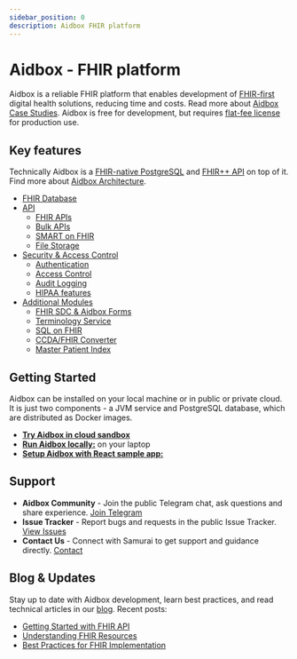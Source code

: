 ```yaml
---
sidebar_position: 0
description: Aidbox FHIR platform
---
```


# Aidbox - FHIR platform

Aidbox is a reliable FHIR platform that enables development 
of [FHIR-first](./overviews/fhir-first.md) digital health solutions, reducing time and costs.
Read more about [Aidbox Case Studies](https://www.health-samurai.io/case-studies).
Aidbox is free for development, but requires [flat-fee license](pricing.md)
for production use.

## Key features

Technically Aidbox is a [FHIR-native PostgreSQL](overviews/database.md)
and [FHIR++ API](overviews/api.md) on top of it.
Find more about [Aidbox Architecture](overviews/architecture.md).

* [FHIR Database](overviews/database.md)
* [API](overviews/api.md)
  * [FHIR APIs](overviews/bulk.md)
  * [Bulk APIs](overviews/bulk.md)
  * [SMART on FHIR](overviews/smart.md)
  * [File Storage](overviews/storage.md)
* [Security & Access Control](overviews/security.md)
  * [Authentication](overviews/authentication.md)
  * [Access Control](overviews/access-control.md)
  * [Audit Logging](overviews/audit-logging.md)
  * [HIPAA features](overviews/hipaa.md)
* [Additional Modules](overviews/modules.md)
  * [FHIR SDC & Aidbox Forms](modules/forms.md)
  * [Terminology Service](modules/terminology.md)
  * [SQL on FHIR](modules/sql-on-fhir.md)
  * [CCDA/FHIR Converter](modules/cccd.md)
  * [Master Patient Index](modules/mpi.md)



## Getting Started

Aidbox can be installed on your local machine or in public or private cloud.
It is just two components - a JVM service and PostgreSQL database, which are distributed 
as Docker images.

* [**Try Aidbox in cloud sandbox**](getting-started/run-aidbox-in-aidbox-sandbox.md)
* [**Run Aidbox locally:**](getting-started/run-locally/) on your laptop
* [**Setup Aidbox with React sample app:**](getting-started/use-aidbox-with-react.md)

## Support

* **Aidbox Community** - Join the public Telegram chat, ask questions and share experience. [Join Telegram](https://t.me/aidbox)
* **Issue Tracker** - Report bugs and requests in the public Issue Tracker. [View Issues](https://github.com/Aidbox/Issues/issues)
* **Contact Us** - Connect with Samurai to get support and guidance directly. [Contact](https://www.health-samurai.io/contacts)

## Blog & Updates

Stay up to date with Aidbox development, learn best practices, and read technical articles in our [blog](/blog).
Recent posts:
* [Getting Started with FHIR API](/blog/getting-started-fhir-api)
* [Understanding FHIR Resources](/blog/understanding-fhir-resources)
* [Best Practices for FHIR Implementation](/blog/fhir-implementation-best-practices)

